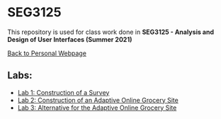 # SEG3125
This repository is used for class work done in **SEG3125 - Analysis and Design of User Interfaces (Summer 2021)**

[Back to Personal Webpage](http://gianlucacoletti.me)

## Labs:
 - [Lab 1: Construction of a Survey](http://gianlucacoletti.me/SEG3125/L1)
 - [Lab 2: Construction of an Adaptive Online Grocery Site](http://gianlucacoletti.me/SEG3125/L2)
 - [Lab 3: Alternative for the Adaptive Online Grocery Site](http://gianlucacoletti.me/SEG3125/L3)
